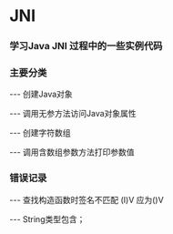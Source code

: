 # JNI

### 学习Java JNI 过程中的一些实例代码


### 主要分类

--- 创建Java对象

--- 调用无参方法访问Java对象属性

--- 创建字符数组

--- 调用含数组参数方法打印参数值


### 错误记录

 --- 查找构造函数时签名不匹配 (I)V 应为()V

 --- String类型包含；
 
